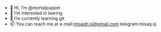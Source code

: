 - 👋 Hi, I’m @mortalpuppet
- 👀 I’m interested in learing 
- 🌱 I’m currently learning git
- 📫 You can reach me at e-mail:misagh.sj@gmail.com telegram:misaq.sj

<!---
mortalpuppet/mortalpuppet is a ✨ special ✨ repository because its `README.md` (this file) appears on your GitHub profile.
You can click the Preview link to take a look at your changes.
--->
